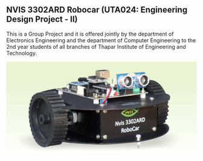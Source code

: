 ## NVIS 3302ARD Robocar (UTA024: Engineering Design Project - II)
<p>
This is a Group Project and it is offered jointly by the department of Electronics Engineering and the department of Computer Engineering to the 2nd year students of all branches of Thapar Institute of Engineering and Technology.
</p>
 <a href="https://www.nvistech.com/technical-training/robotics/robocar-nvis-3302ard">
 <img src="https://raw.githubusercontent.com/IqmanS/NVIS-RoboCar-UTA024/main/robocar.png?token=GHSAT0AAAAAAB77JULXELVCL5PBD4L7LA4UZCOQURQ" alt="RoboCar" width="600" align="center"> 
</a> 

